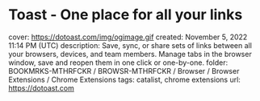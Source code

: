 # Toast - One place for all your links

cover: https://dotoast.com/img/ogimage.gif
created: November 5, 2022 11:14 PM (UTC)
description: Save, sync, or share sets of links between all your browsers, devices, and team members. Manage tabs in the browser window, save and reopen them in one click or one-by-one.
folder: BOOKMRKS-MTHRFCKR / BROWSR-MTHRFCKR / Browser / Browser Extensions / Chrome Extensions
tags: catalist, chrome extensions
url: https://dotoast.com